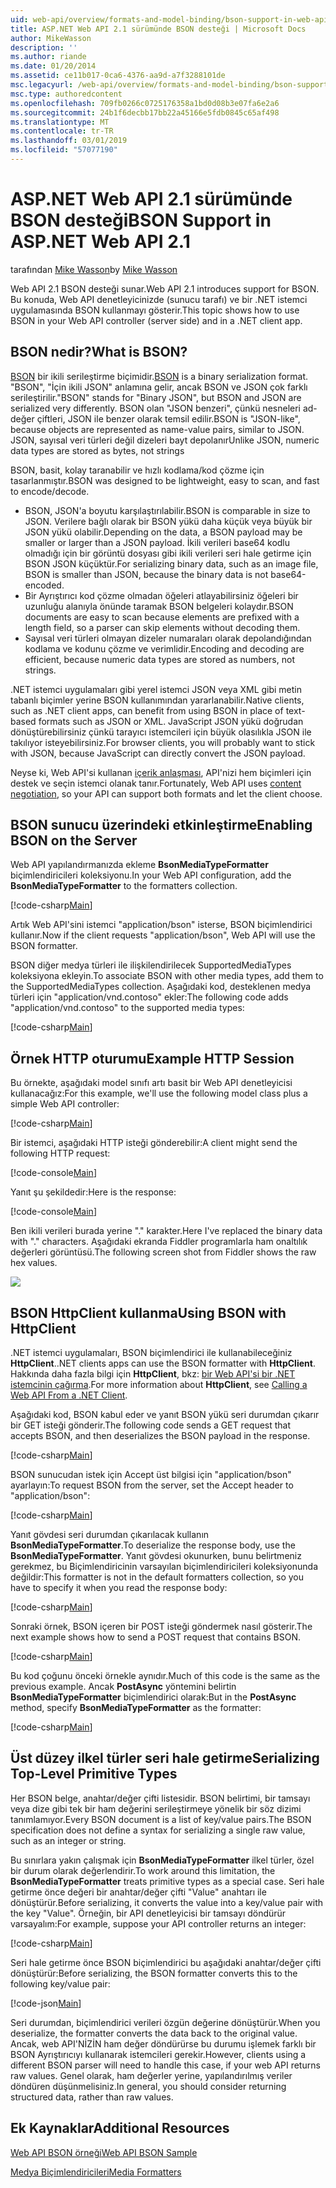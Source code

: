 ```yaml
---
uid: web-api/overview/formats-and-model-binding/bson-support-in-web-api-21
title: ASP.NET Web API 2.1 sürümünde BSON desteği | Microsoft Docs
author: MikeWasson
description: ''
ms.author: riande
ms.date: 01/20/2014
ms.assetid: ce11b017-0ca6-4376-aa9d-a7f3288101de
msc.legacyurl: /web-api/overview/formats-and-model-binding/bson-support-in-web-api-21
msc.type: authoredcontent
ms.openlocfilehash: 709fb0266c0725176358a1bd0d08b3e07fa6e2a6
ms.sourcegitcommit: 24b1f6decbb17bb22a45166e5fdb0845c65af498
ms.translationtype: MT
ms.contentlocale: tr-TR
ms.lasthandoff: 03/01/2019
ms.locfileid: "57077190"
---
```

<a name="bson-support-in-aspnet-web-api-21"></a><span data-ttu-id="2180d-102">ASP.NET Web API 2.1 sürümünde BSON desteği</span><span class="sxs-lookup"><span data-stu-id="2180d-102">BSON Support in ASP.NET Web API 2.1</span></span>
====================
<span data-ttu-id="2180d-103">tarafından [Mike Wasson](https://github.com/MikeWasson)</span><span class="sxs-lookup"><span data-stu-id="2180d-103">by [Mike Wasson](https://github.com/MikeWasson)</span></span>

<span data-ttu-id="2180d-104">Web API 2.1 BSON desteği sunar.</span><span class="sxs-lookup"><span data-stu-id="2180d-104">Web API 2.1 introduces support for BSON.</span></span> <span data-ttu-id="2180d-105">Bu konuda, Web API denetleyicinizde (sunucu tarafı) ve bir .NET istemci uygulamasında BSON kullanmayı gösterir.</span><span class="sxs-lookup"><span data-stu-id="2180d-105">This topic shows how to use BSON in your Web API controller (server side) and in a .NET client app.</span></span>

## <a name="what-is-bson"></a><span data-ttu-id="2180d-106">BSON nedir?</span><span class="sxs-lookup"><span data-stu-id="2180d-106">What is BSON?</span></span>

<span data-ttu-id="2180d-107">[BSON](http://bsonspec.org/) bir ikili serileştirme biçimidir.</span><span class="sxs-lookup"><span data-stu-id="2180d-107">[BSON](http://bsonspec.org/) is a binary serialization format.</span></span> <span data-ttu-id="2180d-108">"BSON", "İçin ikili JSON" anlamına gelir, ancak BSON ve JSON çok farklı serileştirilir.</span><span class="sxs-lookup"><span data-stu-id="2180d-108">"BSON" stands for "Binary JSON", but BSON and JSON are serialized very differently.</span></span> <span data-ttu-id="2180d-109">BSON olan "JSON benzeri", çünkü nesneleri ad-değer çiftleri, JSON ile benzer olarak temsil edilir.</span><span class="sxs-lookup"><span data-stu-id="2180d-109">BSON is "JSON-like", because objects are represented as name-value pairs, similar to JSON.</span></span> <span data-ttu-id="2180d-110">JSON, sayısal veri türleri değil dizeleri bayt depolanır</span><span class="sxs-lookup"><span data-stu-id="2180d-110">Unlike JSON, numeric data types are stored as bytes, not strings</span></span>

<span data-ttu-id="2180d-111">BSON, basit, kolay taranabilir ve hızlı kodlama/kod çözme için tasarlanmıştır.</span><span class="sxs-lookup"><span data-stu-id="2180d-111">BSON was designed to be lightweight, easy to scan, and fast to encode/decode.</span></span>

- <span data-ttu-id="2180d-112">BSON, JSON'a boyutu karşılaştırılabilir.</span><span class="sxs-lookup"><span data-stu-id="2180d-112">BSON is comparable in size to JSON.</span></span> <span data-ttu-id="2180d-113">Verilere bağlı olarak bir BSON yükü daha küçük veya büyük bir JSON yükü olabilir.</span><span class="sxs-lookup"><span data-stu-id="2180d-113">Depending on the data, a BSON payload may be smaller or larger than a JSON payload.</span></span> <span data-ttu-id="2180d-114">İkili verileri base64 kodlu olmadığı için bir görüntü dosyası gibi ikili verileri seri hale getirme için BSON JSON küçüktür.</span><span class="sxs-lookup"><span data-stu-id="2180d-114">For serializing binary data, such as an image file, BSON is smaller than JSON, because the binary data is not base64-encoded.</span></span>
- <span data-ttu-id="2180d-115">Bir Ayrıştırıcı kod çözme olmadan öğeleri atlayabilirsiniz öğeleri bir uzunluğu alanıyla önünde taramak BSON belgeleri kolaydır.</span><span class="sxs-lookup"><span data-stu-id="2180d-115">BSON documents are easy to scan because elements are prefixed with a length field, so a parser can skip elements without decoding them.</span></span>
- <span data-ttu-id="2180d-116">Sayısal veri türleri olmayan dizeler numaraları olarak depolandığından kodlama ve kodunu çözme ve verimlidir.</span><span class="sxs-lookup"><span data-stu-id="2180d-116">Encoding and decoding are efficient, because numeric data types are stored as numbers, not strings.</span></span>

<span data-ttu-id="2180d-117">.NET istemci uygulamaları gibi yerel istemci JSON veya XML gibi metin tabanlı biçimler yerine BSON kullanımından yararlanabilir.</span><span class="sxs-lookup"><span data-stu-id="2180d-117">Native clients, such as .NET client apps, can benefit from using BSON in place of text-based formats such as JSON or XML.</span></span> <span data-ttu-id="2180d-118">JavaScript JSON yükü doğrudan dönüştürebilirsiniz çünkü tarayıcı istemcileri için büyük olasılıkla JSON ile takılıyor isteyebilirsiniz.</span><span class="sxs-lookup"><span data-stu-id="2180d-118">For browser clients, you will probably want to stick with JSON, because JavaScript can directly convert the JSON payload.</span></span>

<span data-ttu-id="2180d-119">Neyse ki, Web API'si kullanan [içerik anlaşması](content-negotiation.md), API'nizi hem biçimleri için destek ve seçin istemci olanak tanır.</span><span class="sxs-lookup"><span data-stu-id="2180d-119">Fortunately, Web API uses [content negotiation](content-negotiation.md), so your API can support both formats and let the client choose.</span></span>

## <a name="enabling-bson-on-the-server"></a><span data-ttu-id="2180d-120">BSON sunucu üzerindeki etkinleştirme</span><span class="sxs-lookup"><span data-stu-id="2180d-120">Enabling BSON on the Server</span></span>

<span data-ttu-id="2180d-121">Web API yapılandırmanızda ekleme **BsonMediaTypeFormatter** biçimlendiricileri koleksiyonu.</span><span class="sxs-lookup"><span data-stu-id="2180d-121">In your Web API configuration, add the **BsonMediaTypeFormatter** to the formatters collection.</span></span>

[!code-csharp[Main](bson-support-in-web-api-21/samples/sample1.cs)]

<span data-ttu-id="2180d-122">Artık Web API'sini istemci "application/bson" isterse, BSON biçimlendirici kullanır.</span><span class="sxs-lookup"><span data-stu-id="2180d-122">Now if the client requests "application/bson", Web API will use the BSON formatter.</span></span>

<span data-ttu-id="2180d-123">BSON diğer medya türleri ile ilişkilendirilecek SupportedMediaTypes koleksiyona ekleyin.</span><span class="sxs-lookup"><span data-stu-id="2180d-123">To associate BSON with other media types, add them to the SupportedMediaTypes collection.</span></span> <span data-ttu-id="2180d-124">Aşağıdaki kod, desteklenen medya türleri için "application/vnd.contoso" ekler:</span><span class="sxs-lookup"><span data-stu-id="2180d-124">The following code adds "application/vnd.contoso" to the supported media types:</span></span>

[!code-csharp[Main](bson-support-in-web-api-21/samples/sample2.cs)]

## <a name="example-http-session"></a><span data-ttu-id="2180d-125">Örnek HTTP oturumu</span><span class="sxs-lookup"><span data-stu-id="2180d-125">Example HTTP Session</span></span>

<span data-ttu-id="2180d-126">Bu örnekte, aşağıdaki model sınıfı artı basit bir Web API denetleyicisi kullanacağız:</span><span class="sxs-lookup"><span data-stu-id="2180d-126">For this example, we'll use the following model class plus a simple Web API controller:</span></span>

[!code-csharp[Main](bson-support-in-web-api-21/samples/sample3.cs)]

<span data-ttu-id="2180d-127">Bir istemci, aşağıdaki HTTP isteği gönderebilir:</span><span class="sxs-lookup"><span data-stu-id="2180d-127">A client might send the following HTTP request:</span></span>

[!code-console[Main](bson-support-in-web-api-21/samples/sample4.cmd)]

<span data-ttu-id="2180d-128">Yanıt şu şekildedir:</span><span class="sxs-lookup"><span data-stu-id="2180d-128">Here is the response:</span></span>

[!code-console[Main](bson-support-in-web-api-21/samples/sample5.cmd)]

<span data-ttu-id="2180d-129">Ben ikili verileri burada yerine &quot;.&quot; karakter.</span><span class="sxs-lookup"><span data-stu-id="2180d-129">Here I've replaced the binary data with &quot;.&quot; characters.</span></span> <span data-ttu-id="2180d-130">Aşağıdaki ekranda Fiddler programlarla ham onaltılık değerleri görüntüsü.</span><span class="sxs-lookup"><span data-stu-id="2180d-130">The following screen shot from Fiddler shows the raw hex values.</span></span>

[![](bson-support-in-web-api-21/_static/image2.png)](bson-support-in-web-api-21/_static/image1.png)

## <a name="using-bson-with-httpclient"></a><span data-ttu-id="2180d-131">BSON HttpClient kullanma</span><span class="sxs-lookup"><span data-stu-id="2180d-131">Using BSON with HttpClient</span></span>

<span data-ttu-id="2180d-132">.NET istemci uygulamaları, BSON biçimlendirici ile kullanabileceğiniz **HttpClient**.</span><span class="sxs-lookup"><span data-stu-id="2180d-132">.NET clients apps can use the BSON formatter with **HttpClient**.</span></span> <span data-ttu-id="2180d-133">Hakkında daha fazla bilgi için **HttpClient**, bkz: [bir Web API'si bir .NET istemcinin çağırma](../advanced/calling-a-web-api-from-a-net-client.md).</span><span class="sxs-lookup"><span data-stu-id="2180d-133">For more information about **HttpClient**, see [Calling a Web API From a .NET Client](../advanced/calling-a-web-api-from-a-net-client.md).</span></span>

<span data-ttu-id="2180d-134">Aşağıdaki kod, BSON kabul eder ve yanıt BSON yükü seri durumdan çıkarır bir GET isteği gönderir.</span><span class="sxs-lookup"><span data-stu-id="2180d-134">The following code sends a GET request that accepts BSON, and then deserializes the BSON payload in the response.</span></span>

[!code-csharp[Main](bson-support-in-web-api-21/samples/sample6.cs)]

<span data-ttu-id="2180d-135">BSON sunucudan istek için Accept üst bilgisi için "application/bson" ayarlayın:</span><span class="sxs-lookup"><span data-stu-id="2180d-135">To request BSON from the server, set the Accept header to "application/bson":</span></span>

[!code-csharp[Main](bson-support-in-web-api-21/samples/sample7.cs)]

<span data-ttu-id="2180d-136">Yanıt gövdesi seri durumdan çıkarılacak kullanın **BsonMediaTypeFormatter**.</span><span class="sxs-lookup"><span data-stu-id="2180d-136">To deserialize the response body, use the **BsonMediaTypeFormatter**.</span></span> <span data-ttu-id="2180d-137">Yanıt gövdesi okunurken, bunu belirtmeniz gerekmez, bu Biçimlendiricinin varsayılan biçimlendiricileri koleksiyonunda değildir:</span><span class="sxs-lookup"><span data-stu-id="2180d-137">This formatter is not in the default formatters collection, so you have to specify it when you read the response body:</span></span>

[!code-csharp[Main](bson-support-in-web-api-21/samples/sample8.cs)]

<span data-ttu-id="2180d-138">Sonraki örnek, BSON içeren bir POST isteği göndermek nasıl gösterir.</span><span class="sxs-lookup"><span data-stu-id="2180d-138">The next example shows how to send a POST request that contains BSON.</span></span>

[!code-csharp[Main](bson-support-in-web-api-21/samples/sample9.cs)]

<span data-ttu-id="2180d-139">Bu kod çoğunu önceki örnekle aynıdır.</span><span class="sxs-lookup"><span data-stu-id="2180d-139">Much of this code is the same as the previous example.</span></span> <span data-ttu-id="2180d-140">Ancak **PostAsync** yöntemini belirtin **BsonMediaTypeFormatter** biçimlendirici olarak:</span><span class="sxs-lookup"><span data-stu-id="2180d-140">But in the **PostAsync** method, specify **BsonMediaTypeFormatter** as the formatter:</span></span>

[!code-csharp[Main](bson-support-in-web-api-21/samples/sample10.cs)]

## <a name="serializing-top-level-primitive-types"></a><span data-ttu-id="2180d-141">Üst düzey ilkel türler seri hale getirme</span><span class="sxs-lookup"><span data-stu-id="2180d-141">Serializing Top-Level Primitive Types</span></span>

<span data-ttu-id="2180d-142">Her BSON belge, anahtar/değer çifti listesidir. BSON belirtimi, bir tamsayı veya dize gibi tek bir ham değerini serileştirmeye yönelik bir söz dizimi tanımlamıyor.</span><span class="sxs-lookup"><span data-stu-id="2180d-142">Every BSON document is a list of key/value pairs.The BSON specification does not define a syntax for serializing a single raw value, such as an integer or string.</span></span>

<span data-ttu-id="2180d-143">Bu sınırlara yakın çalışmak için **BsonMediaTypeFormatter** ilkel türler, özel bir durum olarak değerlendirir.</span><span class="sxs-lookup"><span data-stu-id="2180d-143">To work around this limitation, the **BsonMediaTypeFormatter** treats primitive types as a special case.</span></span> <span data-ttu-id="2180d-144">Seri hale getirme önce değeri bir anahtar/değer çifti "Value" anahtarı ile dönüştürür.</span><span class="sxs-lookup"><span data-stu-id="2180d-144">Before serializing, it converts the value into a key/value pair with the key "Value".</span></span> <span data-ttu-id="2180d-145">Örneğin, bir API denetleyicisi bir tamsayı döndürür varsayalım:</span><span class="sxs-lookup"><span data-stu-id="2180d-145">For example, suppose your API controller returns an integer:</span></span>

[!code-csharp[Main](bson-support-in-web-api-21/samples/sample11.cs)]

<span data-ttu-id="2180d-146">Seri hale getirme önce BSON biçimlendirici bu aşağıdaki anahtar/değer çifti dönüştürür:</span><span class="sxs-lookup"><span data-stu-id="2180d-146">Before serializing, the BSON formatter converts this to the following key/value pair:</span></span>

[!code-json[Main](bson-support-in-web-api-21/samples/sample12.json)]

<span data-ttu-id="2180d-147">Seri durumdan, biçimlendirici verileri özgün değerine dönüştürür.</span><span class="sxs-lookup"><span data-stu-id="2180d-147">When you deserialize, the formatter converts the data back to the original value.</span></span> <span data-ttu-id="2180d-148">Ancak, web API'NİZİN ham değer döndürürse bu durumu işlemek farklı bir BSON Ayrıştırıcıyı kullanarak istemcileri gerekir.</span><span class="sxs-lookup"><span data-stu-id="2180d-148">However, clients using a different BSON parser will need to handle this case, if your web API returns raw values.</span></span> <span data-ttu-id="2180d-149">Genel olarak, ham değerler yerine, yapılandırılmış veriler döndüren düşünmelisiniz.</span><span class="sxs-lookup"><span data-stu-id="2180d-149">In general, you should consider returning structured data, rather than raw values.</span></span>

## <a name="additional-resources"></a><span data-ttu-id="2180d-150">Ek Kaynaklar</span><span class="sxs-lookup"><span data-stu-id="2180d-150">Additional Resources</span></span>

[<span data-ttu-id="2180d-151">Web API BSON örneği</span><span class="sxs-lookup"><span data-stu-id="2180d-151">Web API BSON Sample</span></span>](https://aspnet.codeplex.com/SourceControl/latest#Samples/WebApi/BSONSample/)

[<span data-ttu-id="2180d-152">Medya Biçimlendiricileri</span><span class="sxs-lookup"><span data-stu-id="2180d-152">Media Formatters</span></span>](media-formatters.md)
